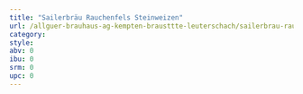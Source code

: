 ```yaml
---
title: "Sailerbräu Rauchenfels Steinweizen"
url: /allguer-brauhaus-ag-kempten-brausttte-leuterschach/sailerbrau-rauchenfels-steinweizen/
category: 
style: 
abv: 0
ibu: 0
srm: 0
upc: 0
---
```


